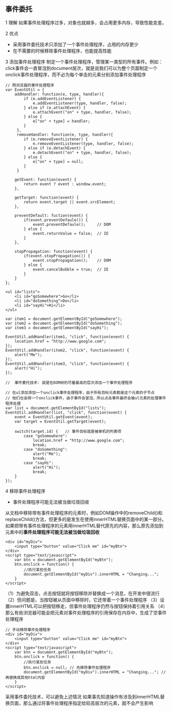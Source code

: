 ## 事件委托

1 理解
如果事件处理程序过多，对象也就越多，会占用更多内存，导致性能变差。

2 优点

* 采用事件委托技术只添加了一个事件处理程序，占用的内存更少
* 在不需要的时候移除事件处理程序，也能提高性能


3 添加事件处理程序
制定一个事件处理程序，管理某一类型的所有事件。例如：click事件会一直冒泡到document层次，就是说我们可以为整个页面制定一个onclick事件处理程序，而不必为每个单击的元素分别添加事件处理程序

```
// 跨浏览器的事件处理程序
var EventUtil = {  
    addHandler: function(e, type, handler){
        if (e.addEventListener) {
            e.addEventListener(type, handler, false);
        } else if (e.attachEvent) {
            e.attachEvent("on" + type, handler, false);
        } else {
            e["on" + type] = handler;
        }
     },
     removeHandler: function(e, type, handler){
        if (e.removeEventListener) {
            e.removeEventListener(type, handler, false);
        } else if (e.detachEvent) {
            e.detachEvent("on" + type, handler, false);
        } else {
            e["on" + type] = null;
        }
     }

    getEvent: function(event) {
        return event ? event : window.event;
    },
    
    getTarget: function(event) {
        return event.target || event.srcElement;
    },

    preventDefault: fuction(event) {
        if(event.preventDefaule()) {
            event.preventDefaule();     // DOM
        } else {
            event.returnValue = false;  // IE
        }
    },

    stopPropagation: function(event) {
        if(event.stopPropagation()) {
            event.stopPropagation();    // DOM
        } else {
            event.cancelBubble = true;  // IE
        }
    }
};

```

```
<ul id="lists">
    <li id="goSomewhere">Go</li>
    <li id="doSomething">Do</li>
    <li id="sayHi">Hi</li>
</ul>

var item1 = document.getElementById("goSomewhere");
var item2 = document.getElementById("doSomething");
var item3 = document.getElementById("sayHi");

EventUtil.addHandler(item1, "click", function(event) {
    location.href = "http://www.google.com";
});
EventUtil.addHandler(item2, "click", function(event) {
    alert("Me");
});
EventUtil.addHandler(item3, "click", function(event) {
    alert("Hi");
});

//  事件委托技术: 就是在DOM树的尽量最高的层次添加一个事件处理程序

// 在ul添加添加一个onclick事件处理程序，由于所有目标元素都是这个元素的子节点
// 他们也会得一个onclick事件，由于事件会冒泡，所以点击事件最终会被ul元素的处理事件程序处理
var list = document.getElementById("lists");
EventUtil.addHandler(list, "click", function(event) {
    event = EventUtil.getEvent(event);
    var target = EventUtil.getTarget(event);

    switch(target.id) {   // 事件目标就是被单机的列表项
        case "goSomewhere":
            location.href = "http://www.google.com";
            break;
        case "doSomething":
            alert("Me");
            break;
        case "sayHi":
            alert("Hi");
            break;
    }
});
```

4 移除事件处理程序

* 事件处理程序可能无法被当做垃圾回收

从文档中移除带有事件处理程序的元素时，例如DOM操作中的removeChild()和replaceChild()方法，但更多的是发生在使用innerHTML替换页面中的某一部分。如果把带有事件处理程序的元素用innerHTML替代原先的内容，那么原先添加到元素中的**事件处理程序可能无法被当做垃圾回收**

```
<div id="myDiv">
    <input type="button" value="Click me" id="myBtn">
</div>
<script type="text/javascript">
    var btn = document.getElementById("myBtn");
    btn.onclick = function() {
        //执行某些任务
        document.getElementById("myDiv").innerHTML = "Changing...";
    }
</script>
```

（1）为避免双击，点击按钮就将按钮移除并替换成一个消息，在开发中很流行
（2）但问题是，当按钮被从页面中移除时，它还带着一个事件处理程序
（3）设置innerHTML可以把按钮移走，但事件处理程序仍然与按钮保持着引用关系
（4）那么有些浏览器可能会把元素对事件处理程序的引用保存在内存中，生成了空事件处理程序

```
// 手动移除事件处理程序
<div id="myDiv">
    <input type="button" value="Click me" id="myBtn">
</div>
<script type="text/javascript">
    var btn = document.getElementById("myBtn");
    btn.onclick = function() {
        //执行某些任务
        btn.onclick = null; // 先移除事件处理程序
        document.getElementById("myDiv").innerHTML = "Changing..."; // 再替换成其他html内容
    }
</script>
```
采用事件委托技术，可以避免上述情况
如果事先知道操作有涉及到innerHTML替换页面，那么通过将事件处理程序指定给较高层次的元素，就不会产生影响



